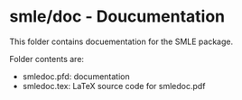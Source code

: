 # smle/doc - Doucumentation

This folder contains docuementation for the SMLE package.

Folder contents are:
 - smledoc.pfd: documentation
 - smledoc.tex: LaTeX source code for smledoc.pdf
 
 